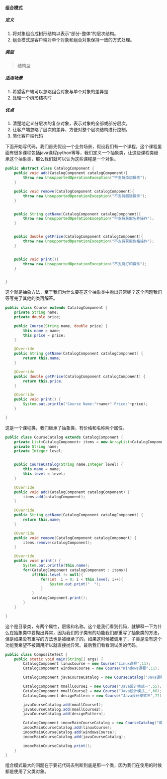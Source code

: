 #### 组合模式
##### 定义
1. 将对象组合成树形结构以表示“部分-整体”的层次结构。
2. 组合模式是客户端对单个对象和组合对象保持一致的方式处理。
##### 类型
> 结构型
##### 适用场景
1. 希望客户端可以忽略组合对象与单个对象的差异是
2. 处理一个树形结构时

##### 优点
1. 清楚地定义分层次的复杂对象，表示对象的全部或部分层次。
2. 让客户端忽略了层次的差异，方便对整个层次结构进行控制。
3. 简化客户端代码

下面开始写代码，我们首先假设一个业务场景，假设我们有一个课程，这个课程里面有很多课程包括java课程python等等，我们定义一个抽象类，让这些课程类继承这个抽象类，那么我们就可以认为这些课程是一个对象。

```java
public abstract class CatalogComponent {
    public void add(CatalogComponent catalogComponent){
        throw new UnsupportedOperationException("不支持添加操作");
    }

    public void remove(CatalogComponent catalogComponent){
        throw new UnsupportedOperationException("不支持删除操作");
    }


    public String getName(CatalogComponent catalogComponent){
        throw new UnsupportedOperationException("不支持获取名称操作");
    }


    public double getPrice(CatalogComponent catalogComponent){
        throw new UnsupportedOperationException("不支持获取价格操作");
    }


    public void print(){
        throw new UnsupportedOperationException("不支持打印操作");
    }


}
```
这个就是抽象方法，至于我们为什么要在这个抽象类中抛出异常呢？这个问题我们等写完了其他的类再解答。

```java
public class Course extends CatalogComponent {
    private String name;
    private double price;

    public Course(String name, double price) {
        this.name = name;
        this.price = price;
    }

    @Override
    public String getName(CatalogComponent catalogComponent) {
        return this.name;
    }

    @Override
    public double getPrice(CatalogComponent catalogComponent) {
        return this.price;
    }

    @Override
    public void print() {
        System.out.println("Course Name:"+name+" Price:"+price);
    }

}
```
这是一个课程类，我们继承了抽象类，有价格和名称两个属性。


```java
public class CourseCatalog extends CatalogComponent {
    private List<CatalogComponent> items = new ArrayList<CatalogComponent>();
    private String name;
    private Integer level;


    public CourseCatalog(String name,Integer level) {
        this.name = name;
        this.level = level;
    }

    @Override
    public void add(CatalogComponent catalogComponent) {
        items.add(catalogComponent);
    }

    @Override
    public String getName(CatalogComponent catalogComponent) {
        return this.name;
    }

    @Override
    public void remove(CatalogComponent catalogComponent) {
        items.remove(catalogComponent);
    }

    @Override
    public void print() {
        System.out.println(this.name);
        for(CatalogComponent catalogComponent : items){
            if(this.level != null){
                for(int  i = 0; i < this.level; i++){
                    System.out.print("  ");
                }
            }
            catalogComponent.print();
        }
    }

}

```
这个是目录类，有两个属性，层级和名称。这个是我们看到代码，就解释一下为什么在抽象类中要抛出异常，因为我们的子类有的功能我们都重写了抽象类的方法，但是如果没有重写的方法也是被继承了的。如果这时候被调用了，子类是没有这个功能我希望不被调用所以就直接抛异常。最后我们看看测试类的代码。

```java
public class CompositeTest {
    public static void main(String[] args) {
        CatalogComponent linuxCourse = new Course("Linux课程",11);
        CatalogComponent windowsCourse = new Course("Windows课程",11);

        CatalogComponent javaCourseCatalog = new CourseCatalog("Java课程目录",2);

        CatalogComponent mmallCourse1 = new Course("Java设计模式一",55);
        CatalogComponent mmallCourse2 = new Course("Java设计模式二",66);
        CatalogComponent designPattern = new Course("Java设计模式三",77);

        javaCourseCatalog.add(mmallCourse1);
        javaCourseCatalog.add(mmallCourse2);
        javaCourseCatalog.add(designPattern);

        CatalogComponent imoocMainCourseCatalog = new CourseCatalog("课程主目录",1);
        imoocMainCourseCatalog.add(linuxCourse);
        imoocMainCourseCatalog.add(windowsCourse);
        imoocMainCourseCatalog.add(javaCourseCatalog);

        imoocMainCourseCatalog.print();
    }
}

```
组合模式最大的问题在于要花代码去判断到底是那一个类，因为我们在使用的时候都是使用了父类对象。